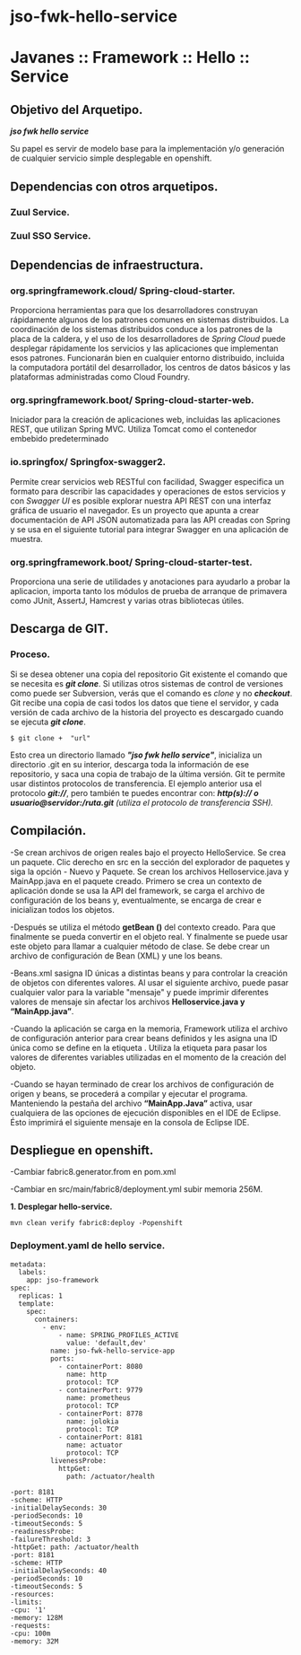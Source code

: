 # jso-fwk-hello-service
# **Javanes :: Framework :: Hello :: Service**

## Objetivo del Arquetipo.

***jso fwk hello service*** 

Su papel es servir de modelo base para la implementación y/o generación de cualquier servicio simple desplegable en openshift.
   
## Dependencias con otros arquetipos.

### Zuul Service.

### Zuul SSO Service.

## Dependencias de infraestructura.

   
### org.springframework.cloud/ Spring-cloud-starter.

Proporciona herramientas para que los desarrolladores construyan rápidamente algunos de los patrones comunes en sistemas distribuidos. La coordinación de los sistemas distribuidos conduce a los patrones de la placa de la caldera, y el uso de los desarrolladores de *Spring Cloud* puede desplegar rápidamente los servicios y las aplicaciones que implementan esos patrones. Funcionarán bien en cualquier entorno distribuido, incluida la computadora portátil del desarrollador, los centros de datos básicos y las plataformas administradas como Cloud Foundry.

### org.springframework.boot/ Spring-cloud-starter-web.

Iniciador para la creación de aplicaciones web, incluidas las aplicaciones REST, que utilizan Spring MVC. Utiliza Tomcat como el contenedor embebido predeterminado

### io.springfox/ Springfox-swagger2.

Permite crear servicios web RESTful con facilidad, Swagger especifica un formato para describir las capacidades y operaciones de estos servicios y con *Swagger UI* es posible explorar nuestra API REST con una interfaz gráfica de usuario el navegador. Es un proyecto que apunta a crear documentación de API JSON automatizada para las API creadas con Spring y se usa en el siguiente tutorial para integrar Swagger en una aplicación de muestra.

### org.springframework.boot/ Spring-cloud-starter-test.

Proporciona una serie de utilidades y anotaciones para ayudarlo a probar la aplicacion, importa tanto los módulos de prueba de arranque de primavera como JUnit, AssertJ, Hamcrest y varias otras bibliotecas útiles.
 
## Descarga de GIT. 

   ### Proceso.

Si se desea obtener una copia del repositorio Git existente el comando que se necesita  es  ***git clone***. Si utilizas otros sistemas de control de versiones como puede ser Subversion, verás que el comando es *clone* y no ***checkout***.  Git recibe una copia de casi todos los datos que tiene el servidor, y cada versión de cada archivo de la historia del proyecto es descargado cuando se ejecuta ***git clone***. 

```
$ git clone +  "url"
```
Esto crea un directorio llamado ***"jso fwk hello service"***, inicializa un directorio .git en su interior, descarga toda la información de ese repositorio, y saca una copia de trabajo de la última versión. Git te permite usar distintos protocolos de transferencia. El ejemplo anterior usa el protocolo ***git://***, pero también te puedes encontrar con:
***http(s):// o usuario@servidor:/ruta.git***  *(utiliza el protocolo de transferencia SSH).*
    
    
## Compilación. 

-Se crean archivos de origen reales bajo el proyecto HelloService. Se crea un paquete. Clic derecho en src en la sección del explorador de paquetes y siga la opción - Nuevo y  Paquete. Se crean los archivos Helloservice.java y MainApp.java en el paquete creado. Primero se crea un contexto de aplicación donde se usa la API del framework, se carga el archivo de configuración de los beans y, eventualmente, se encarga de crear e inicializan todos los objetos.

-Después se utiliza el método **getBean ()** del contexto creado. Para que finalmente se pueda convertir en el objeto real. Y finalmente se puede usar este objeto para llamar a cualquier método de clase. Se debe crear un archivo de configuración de Bean (XML)  y  une los beans.

-Beans.xml sasigna ID únicas a distintas beans y para controlar la creación de objetos con diferentes valores. Al usar el siguiente archivo, puede pasar cualquier valor para la variable "mensaje" y puede imprimir diferentes valores de mensaje sin afectar los archivos **Helloservice.java y “MainApp.java”**.

-Cuando la aplicación se carga en la memoria, Framework utiliza el archivo de configuración anterior para crear beans definidos y les asigna una ID única como se define en la etiqueta <bean>. Utiliza la etiqueta <property> para pasar los valores de diferentes variables utilizadas en el momento de la creación del objeto.

-Cuando se hayan terminado de crear los archivos de configuración de origen y beans, se procederá a compilar y ejecutar el programa. Manteniendo la pestaña del archivo **“MainApp.Java”** activa, usar cualquiera de las opciones de ejecución disponibles en el IDE de Eclipse. Ésto imprimirá el siguiente mensaje en la consola de Eclipse IDE.

## Despliegue en openshift.
 
-Cambiar fabric8.generator.from en pom.xml

-Cambiar en src/main/fabric8/deployment.yml subir memoria 256M.

**1. Desplegar hello-service.**
```
mvn clean verify fabric8:deploy -Popenshift
```
### Deployment.yaml de hello service. 
``` 
metadata: 
  labels: 
    app: jso-framework 
spec: 
  replicas: 1 
  template: 
    spec: 
      containers: 
        - env: 
            - name: SPRING_PROFILES_ACTIVE 
              value: 'default,dev' 
          name: jso-fwk-hello-service-app 
          ports: 
            - containerPort: 8080 
              name: http 
              protocol: TCP 
            - containerPort: 9779 
              name: prometheus 
              protocol: TCP 
            - containerPort: 8778 
              name: jolokia 
              protocol: TCP 
            - containerPort: 8181 
              name: actuator 
              protocol: TCP 
          livenessProbe: 
            httpGet: 
              path: /actuator/health 

-port: 8181
-scheme: HTTP
-initialDelaySeconds: 30
-periodSeconds: 10
-timeoutSeconds: 5
-readinessProbe:
-failureThreshold: 3
-httpGet: path: /actuator/health
-port: 8181
-scheme: HTTP
-initialDelaySeconds: 40
-periodSeconds: 10
-timeoutSeconds: 5
-resources:
-limits:
-cpu: '1'
-memory: 128M
-requests:
-cpu: 100m
-memory: 32M
```
